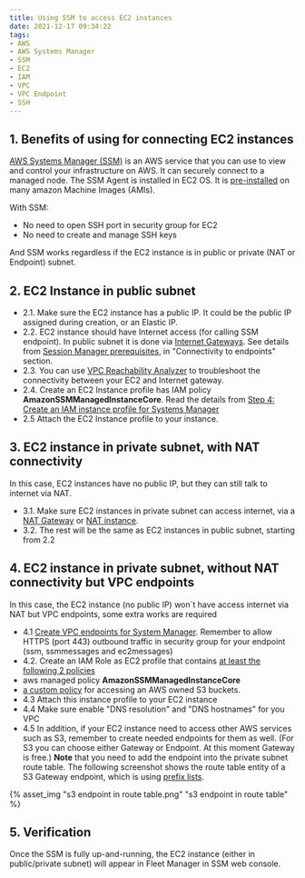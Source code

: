 ```yaml
---
title: Using SSM to access EC2 instances
date: 2021-12-17 09:34:22
tags:
- AWS 
- AWS Systems Manager
- SSM
- EC2
- IAM
- VPC
- VPC Endpoint
- SSH
---
```

## 1. Benefits of using for connecting EC2 instances
[AWS Systems Manager (SSM)](https://docs.aws.amazon.com/systems-manager/latest/userguide/what-is-systems-manager.html) is an AWS service that you can use to view and control your infrastructure on AWS. It can securely connect to a managed node. The SSM Agent is installed in EC2 OS. It is [pre-installed](https://docs.aws.amazon.com/systems-manager/latest/userguide/sysman-install-ssm-agent.html) on many amazon Machine Images (AMIs).

With SSM:
- No need to open SSH port in security group for EC2
- No need to create and manage SSH keys

And SSM works regardless if the EC2 instance is in public or private (NAT or Endpoint) subnet.

## 2. EC2 Instance in public subnet
- 2.1. Make sure the EC2 instance has a public IP. It could be the public IP assigned during creation, or an Elastic IP.
- 2.2. EC2 instance should have Internet access (for calling SSM endpoint). In public subnet it is done via [Internet Gateways](https://docs.aws.amazon.com/vpc/latest/userguide/VPC_Internet_Gateway.html). See details from [Session Manager prerequisites](https://docs.aws.amazon.com/systems-manager/latest/userguide/session-manager-prerequisites.html), in "Connectivity to endpoints" section.
- 2.3. You can use [VPC Reachability Analyzer](https://docs.aws.amazon.com/vpc/latest/reachability/what-is-reachability-analyzer.html) to troubleshoot the connectivity between your EC2 and Internet gateway.
- 2.4. Create an EC2 Instance profile has IAM policy **AmazonSSMManagedInstanceCore**. Read the details from [Step 4: Create an IAM instance profile for Systems Manager](https://docs.aws.amazon.com/systems-manager/latest/userguide/setup-instance-profile.html)
- 2.5  Attach the EC2 Instance profile to your instance.

## 3. EC2 instance in private subnet, with NAT connectivity
In this case, EC2 instances have no public IP, but they can still talk to internet via NAT.
- 3.1. Make sure EC2 instances in private subnet can access internet, via a [NAT Gateway](https://docs.aws.amazon.com/vpc/latest/userguide/vpc-nat-gateway.html) or [NAT instance](https://docs.aws.amazon.com/vpc/latest/userguide/VPC_NAT_Instance.html).
- 3.2. The rest will be the same as EC2 instances in public subnet, starting from 2.2

## 4. EC2 instance in private subnet, without NAT connectivity but VPC endpoints
In this case, the EC2 instance (no public IP) won´t have access internet via NAT but VPC endpoints, some extra works are required
- 4.1 [Create VPC endpoints for System Manager](https://docs.aws.amazon.com/systems-manager/latest/userguide/setup-create-vpc.html#sysman-setting-up-vpc-create). Remember to allow HTTPS (port 443) outbound traffic in security group for your endpoint (ssm, ssmmessages and ec2messages)
- 4.2. Create an IAM Role as EC2 profile that contains [at least the following 2 policies](https://docs.aws.amazon.com/systems-manager/latest/userguide/setup-instance-profile.html#instance-profile-policies-overview)
 - aws managed policy **AmazonSSMManagedInstanceCore** 
 - [a custom policy](https://docs.aws.amazon.com/systems-manager/latest/userguide/setup-instance-profile.html#instance-profile-custom-s3-policy) for accessing an AWS owned S3 buckets.
- 4.3 Attach this instance profile to your EC2 instance
- 4.4 Make sure enable "DNS resolution" and "DNS hostnames" for you VPC
- 4.5 In addition, if your EC2 instance need to access other AWS services such as S3, remember to create needed endpoints for them as well. (For S3 you can choose either Gateway or Endpoint. At this moment Gateway is free.) **Note** that you need to add the endpoint into the private subnet route table. The following screenshot shows the route table entity of a S3 Gateway endpoint, which is using [prefix lists](https://docs.aws.amazon.com/vpc/latest/userguide/managed-prefix-lists.html).

{% asset_img "s3 endpoint in route table.png" "s3 endpoint in route table" %}

## 5. Verification
Once the SSM is fully up-and-running, the EC2 instance (either in public/private subnet) will appear in Fleet Manager in SSM web console. 